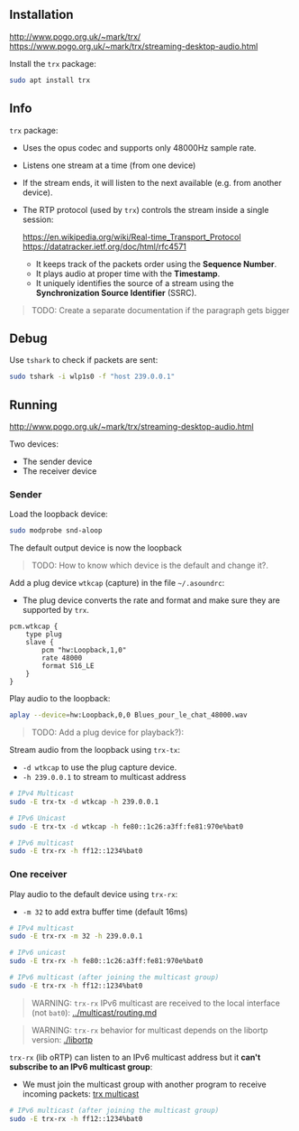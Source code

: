 ## Installation

<http://www.pogo.org.uk/~mark/trx/>
<https://www.pogo.org.uk/~mark/trx/streaming-desktop-audio.html>

Install the `trx` package:

```bash
sudo apt install trx
```

## Info

`trx` package:

- Uses the opus codec and supports only 48000Hz sample rate.
- Listens one stream at a time (from one device)
- If the stream ends, it will listen to the next available (e.g. from another device).

- The RTP protocol (used by `trx`) controls the stream inside a single session:

  <https://en.wikipedia.org/wiki/Real-time_Transport_Protocol>
  <https://datatracker.ietf.org/doc/html/rfc4571>

  - It keeps track of the packets order using the **Sequence Number**.
  - It plays audio at proper time with the **Timestamp**.
  - It uniquely identifies the source of a stream using the **Synchronization Source Identifier** (SSRC).

> TODO: Create a separate documentation if the paragraph gets bigger

## Debug

Use `tshark` to check if packets are sent:

```bash
sudo tshark -i wlp1s0 -f "host 239.0.0.1"
```

## Running

<http://www.pogo.org.uk/~mark/trx/streaming-desktop-audio.html>

Two devices:

- The sender device
- The receiver device

### Sender

Load the loopback device:

```bash
sudo modprobe snd-aloop
```

The default output device is now the loopback

> TODO: How to know which device is the default and change it?.

Add a plug device `wtkcap` (capture) in the file `~/.asoundrc`:

- The plug device converts the rate and format and make sure they are supported by `trx`.

```
pcm.wtkcap {
	type plug
	slave {
		pcm "hw:Loopback,1,0"
		rate 48000
		format S16_LE
	}
}
```

Play audio to the loopback:

```bash
aplay --device=hw:Loopback,0,0 Blues_pour_le_chat_48000.wav
```

> TODO: Add a plug device for playback?):

Stream audio from the loopback using `trx-tx`:

- `-d wtkcap` to use the plug capture device.
- `-h 239.0.0.1` to stream to multicast address

```bash
# IPv4 Multicast
sudo -E trx-tx -d wtkcap -h 239.0.0.1

# IPv6 Unicast
sudo -E trx-tx -d wtkcap -h fe80::1c26:a3ff:fe81:970e%bat0

# IPv6 multicast
sudo -E trx-rx -h ff12::1234%bat0
```

### One receiver

Play audio to the default device using `trx-rx`:

- `-m 32` to add extra buffer time (default 16ms)

```bash
# IPv4 multicast
sudo -E trx-rx -m 32 -h 239.0.0.1

# IPv6 unicast
sudo -E trx-rx -h fe80::1c26:a3ff:fe81:970e%bat0

# IPv6 multicast (after joining the multicast group)
sudo -E trx-rx -h ff12::1234%bat0
```

> WARNING: `trx-rx` IPv6 multicast are received to the local interface (not `bat0`): [../multicast/routing.md](../multicast/routing.md)

> WARNING: `trx-rx` behavior for multicast depends on the libortp version: [./libortp](./libortp.md)

`trx-rx` (lib oRTP) can listen to an IPv6 multicast address but it **can't subscribe to an IPv6 multicast group**:

- We must join the multicast group with another program to receive incoming packets: [trx multicast](./trx_multicast.md)

```bash
# IPv6 multicast (after joining the multicast group)
sudo -E trx-rx -h ff12::1234%bat0
```
